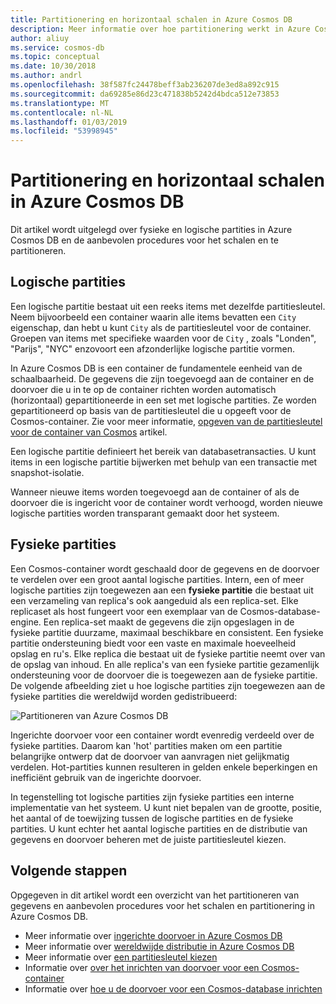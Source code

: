 ```yaml
---
title: Partitionering en horizontaal schalen in Azure Cosmos DB
description: Meer informatie over hoe partitionering werkt in Azure Cosmos DB, over het configureren van de partitionering en partitioneren van sleutels en hoe de juiste partitiesleutel voor uw toepassing kiest.
author: aliuy
ms.service: cosmos-db
ms.topic: conceptual
ms.date: 10/30/2018
ms.author: andrl
ms.openlocfilehash: 38f587fc24478beff3ab236207de3ed8a892c915
ms.sourcegitcommit: da69285e86d23c471838b5242d4bdca512e73853
ms.translationtype: MT
ms.contentlocale: nl-NL
ms.lasthandoff: 01/03/2019
ms.locfileid: "53998945"
---
```

# <a name="partitioning-and-horizontal-scaling-in-azure-cosmos-db"></a>Partitionering en horizontaal schalen in Azure Cosmos DB

Dit artikel wordt uitgelegd over fysieke en logische partities in Azure Cosmos DB en de aanbevolen procedures voor het schalen en te partitioneren. 

## <a name="logical-partitions"></a>Logische partities

Een logische partitie bestaat uit een reeks items met dezelfde partitiesleutel. Neem bijvoorbeeld een container waarin alle items bevatten een `City` eigenschap, dan hebt u kunt `City` als de partitiesleutel voor de container. Groepen van items met specifieke waarden voor de `City` , zoals "Londen", "Parijs", "NYC" enzovoort een afzonderlijke logische partitie vormen.

In Azure Cosmos DB is een container de fundamentele eenheid van de schaalbaarheid. De gegevens die zijn toegevoegd aan de container en de doorvoer die u in te op de container richten worden automatisch (horizontaal) gepartitioneerde in een set met logische partities. Ze worden gepartitioneerd op basis van de partitiesleutel die u opgeeft voor de Cosmos-container. Zie voor meer informatie, [opgeven van de partitiesleutel voor de container van Cosmos](how-to-create-container.md) artikel.

Een logische partitie definieert het bereik van databasetransacties. U kunt items in een logische partitie bijwerken met behulp van een transactie met snapshot-isolatie.

Wanneer nieuwe items worden toegevoegd aan de container of als de doorvoer die is ingericht voor de container wordt verhoogd, worden nieuwe logische partities worden transparant gemaakt door het systeem.

## <a name="physical-partitions"></a>Fysieke partities

Een Cosmos-container wordt geschaald door de gegevens en de doorvoer te verdelen over een groot aantal logische partities. Intern, een of meer logische partities zijn toegewezen aan een **fysieke partitie** die bestaat uit een verzameling van replica's ook aangeduid als een replica-set. Elke replicaset als host fungeert voor een exemplaar van de Cosmos-database-engine. Een replica-set maakt de gegevens die zijn opgeslagen in de fysieke partitie duurzame, maximaal beschikbare en consistent. Een fysieke partitie ondersteuning biedt voor een vaste en maximale hoeveelheid opslag en ru's. Elke replica die bestaat uit de fysieke partitie neemt over van de opslag van inhoud. En alle replica's van een fysieke partitie gezamenlijk ondersteuning voor de doorvoer die is toegewezen aan de fysieke partitie. De volgende afbeelding ziet u hoe logische partities zijn toegewezen aan de fysieke partities die wereldwijd worden gedistribueerd:

![Partitioneren van Azure Cosmos DB](./media/partition-data/logical-partitions.png)

Ingerichte doorvoer voor een container wordt evenredig verdeeld over de fysieke partities. Daarom kan 'hot' partities maken om een partitie belangrijke ontwerp dat de doorvoer van aanvragen niet gelijkmatig verdelen. Hot-partities kunnen resulteren in gelden enkele beperkingen en inefficiënt gebruik van de ingerichte doorvoer.

In tegenstelling tot logische partities zijn fysieke partities een interne implementatie van het systeem. U kunt niet bepalen van de grootte, positie, het aantal of de toewijzing tussen de logische partities en de fysieke partities. U kunt echter het aantal logische partities en de distributie van gegevens en doorvoer beheren met de juiste partitiesleutel kiezen.

## <a name="next-steps"></a>Volgende stappen

Opgegeven in dit artikel wordt een overzicht van het partitioneren van gegevens en aanbevolen procedures voor het schalen en partitionering in Azure Cosmos DB. 

* Meer informatie over [ingerichte doorvoer in Azure Cosmos DB](request-units.md)
* Meer informatie over [wereldwijde distributie in Azure Cosmos DB](distribute-data-globally.md)
* Meer informatie over [een partitiesleutel kiezen](partitioning-overview.md#choose-partitionkey)
* Informatie over [over het inrichten van doorvoer voor een Cosmos-container](how-to-provision-container-throughput.md)
* Informatie over [hoe u de doorvoer voor een Cosmos-database inrichten](how-to-provision-database-throughput.md)
